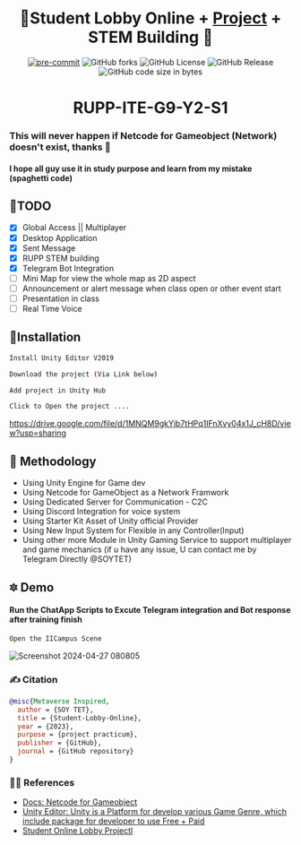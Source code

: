 <div align="center">

# 🏅Student Lobby Online + [Project](https://drive.google.com/file/d/1MNQM9gkYjb7tHPq1IFnXvy04x1J_cH8D/view?usp=sharing) + STEM Building 🏅

[![pre-commit](https://img.shields.io/badge/pre--commit-enabled-brightgreen?logo=pre-commit&logoColor=white)](https://github.com/pre-commit/pre-commit)
<img alt="GitHub forks" src="https://img.shields.io/github/forks/SOYTET/Student-Lobby-Online">
<img alt="GitHub License" src="https://img.shields.io/github/license/SOYTET/Student-Lobby-Online">
<img alt="GitHub Release" src="https://img.shields.io/github/v/release/SOYTET/Student-Lobby-Online">
<img alt="GitHub code size in bytes" src="https://img.shields.io/github/languages/code-size/SOYTET/Student-Lobby-Online">

# RUPP-ITE-G9-Y2-S1 


</div>

### This will never happen if Netcode for Gameobject (Network) doesn't exist, thanks 🙏
#### I hope all guy use it in study purpose and learn from my mistake (spaghetti code)
## 🎯TODO

- [X] Global Access || Multiplayer​
- [X] Desktop Application​
- [X] Sent Message
- [X] RUPP STEM building
- [X] Telegram Bot Integration
- [ ] Mini Map for view the whole map as 2D aspect​
- [ ] Announcement or alert message when class open or other event start​
- [ ] Presentation in class
- [ ] Real Time Voice

## 💪Installation

```bash
Install Unity Editor V2019
```
```bash
Download the project (Via Link below)
```
```bash
Add project in Unity Hub
```
```bash
Click to Open the project ....
```
https://drive.google.com/file/d/1MNQM9gkYjb7tHPq1IFnXvy04x1J_cH8D/view?usp=sharing
## 🏹 Methodology

- Using Unity Engine for Game dev​
- Using Netcode for GameObject as a Network Framwork​
- Using Dedicated Server for Communication - C2C​
- Using Discord Integration for voice system​
- Using Starter Kit Asset of Unity official Provider​
- Using New Input System for Flexible in any Controller(Input)​
- Using other more Module in Unity Gaming Service to support multiplayer and game mechanics​
(if u have any issue, U can contact me by Telegram Directly @SOYTET)

## 🔯 Demo

#### Run the ChatApp Scripts to Excute Telegram integration and Bot response after training finish
```bash
Open the IICampus Scene
```
![Screenshot 2024-04-27 080805](https://github.com/Ikhode-kh/Student-Lobby-Online/assets/132768132/ad8ecc10-2baf-42d5-a103-540994a442a4)

### ✍️ Citation

```bibtex
@misc{Metaverse Inspired,
  author = {SOY TET},
  title = {Student-Lobby-Online},
  year = {2023},
  purpose = {project practicum},
  publisher = {GitHub},
  journal = {GitHub repository}
}
```

### 👨‍🎓 References

- [Docs: Netcode for Gameobject](https://docs-multiplayer.unity3d.com/netcode/current/about/)
- [Unity Editor: Unity is a Platform for develop various Game Genre, which include package for developer to use Free + Paid](https://www.bing.com/ck/a?!&&p=7faf7d0311d465eaJmltdHM9MTcxOTUzMjgwMCZpZ3VpZD0xNzNjZGJjNy03ZDFlLTY4MzMtMDM1ZC1jZjg1N2MxZjY5Y2EmaW5zaWQ9NTIwMQ&ptn=3&ver=2&hsh=3&fclid=173cdbc7-7d1e-6833-035d-cf857c1f69ca&psq=unity+editor+download&u=a1aHR0cHM6Ly91bml0eS5jb20vcmVsZWFzZXMvZWRpdG9yL2FyY2hpdmU&ntb=1)
- [Student Online Lobby Projectl](https://drive.google.com/file/d/1MNQM9gkYjb7tHPq1IFnXvy04x1J_cH8D/view?usp=sharing)
